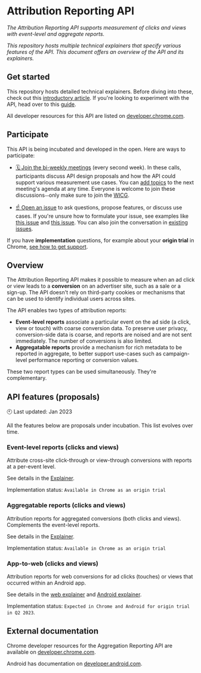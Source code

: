 # Attribution Reporting API

_The Attribution Reporting API supports measurement of clicks and views with event-level and aggregate reports._

_This repository hosts multiple technical explainers that specify various features of the API. This document offers an overview of the API and its explainers._

## Get started

This repository hosts detailed technical explainers.
Before diving into these, check out this [introductory article](https://developer.chrome.com/docs/privacy-sandbox/attribution-reporting).
If you're looking to experiment with the API, head over to this [guide](https://developer.chrome.com/docs/privacy-sandbox/attribution-reporting-experiment/).

All developer resources for this API are listed on [developer.chrome.com](https://developer.chrome.com/docs/privacy-sandbox/#measure-digital-ads).

## Participate

This API is being incubated and developed in the open. Here are ways to participate:

- [🗓 Join the bi-weekly meetings](https://github.com/WICG/conversion-measurement-api/issues/80) (every second week). In these calls, participants discuss API design proposals and how the API could support various measurement use cases. You can [add topics](https://docs.google.com/document/d/1zUSm9nX2nUsCa_fbI96UJoRCEr3eAPwWLU7HmClhIJk/edit) to the next meeting's agenda at any time. Everyone is welcome to join these discussions⏤only make sure to join the [WICG](https://www.w3.org/community/wicg/).

* [☝️ Open an issue](https://github.com/WICG/conversion-measurement-api/issues/new) to ask questions, propose features, or discuss use cases. If you're unsure how to formulate your issue, see examples like [this issue](https://github.com/WICG/conversion-measurement-api/issues/147) and [this issue](https://github.com/WICG/conversion-measurement-api/issues/68). You can also join the conversation in [existing issues](https://github.com/WICG/conversion-measurement-api/issues).

If you have **implementation** questions, for example about your **origin trial** in Chrome, [see how to get support](https://developer.chrome.com/docs/privacy-sandbox/attribution-reporting-experiment/#get-support). 

## Overview

The Attribution Reporting API makes it possible to measure when an ad click or view leads to a **conversion** on an advertiser site, such as a sale or a sign-up. The API doesn't rely on third-party cookies or mechanisms that can be used to identify individual users across sites.

The API enables two types of attribution reports:

* **Event-level reports** associate a particular event on the ad side (a click, view or touch) with coarse conversion data. To preserve user privacy, conversion-side data is coarse, and reports are noised and are not sent immediately. The number of conversions is also limited.
* **Aggregatable reports** provide a mechanism for rich metadata to be reported in aggregate, to better support use-cases such as campaign-level performance reporting or  conversion values.


These two report types can be used simultaneously. They're complementary.

## API features (proposals)

🕙 Last updated: Jan 2023

All the features below are proposals under incubation. This list evolves over time.

### Event-level reports (clicks and views)

Attribute cross-site click-through or view-through conversions with reports at a per-event level. 

See details in the [Explainer](https://github.com/WICG/conversion-measurement-api/blob/main/EVENT.md).

Implementation status: `Available in Chrome as an origin trial`

### Aggregatable reports (clicks and views)

Attribution reports for aggregated conversions (both clicks and views). Complements the event-level reports. 

See details in the [Explainer](https://github.com/WICG/conversion-measurement-api/blob/main/AGGREGATE.md).

Implementation status: `Available in Chrome as an origin trial`

### App-to-web (clicks and views)

Attribution reports for web conversions for ad clicks (touches) or views that occurred within an Android app. 

See details in the [web explainer](https://github.com/WICG/conversion-measurement-api/blob/main/app_to_web.md) and [Android explainer](https://developer.android.com/design-for-safety/privacy-sandbox/attribution-app-to-web).

Implementation status: `Expected in Chrome and Android for origin trial in Q2 2023`.

## External documentation

Chrome developer resources for the Aggregation Reporting API are available on [developer.chrome.com](https://developer.chrome.com/docs/privacy-sandbox/#measure-digital-ads).

Android has documentation on [developer.android.com](https://developer.android.com/design-for-safety/privacy-sandbox/attribution).
